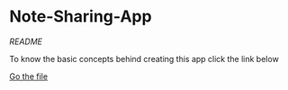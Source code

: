 # Note-Sharing-App

<i>README</i>

<div>
  <p>To know the basic concepts behind creating this app click the link below</p>
  <a href="https://github.com/creative-tutorials/Note-Sharing-App/blob/master/Basic%20Concepts.md">Go the file</a>
</div>